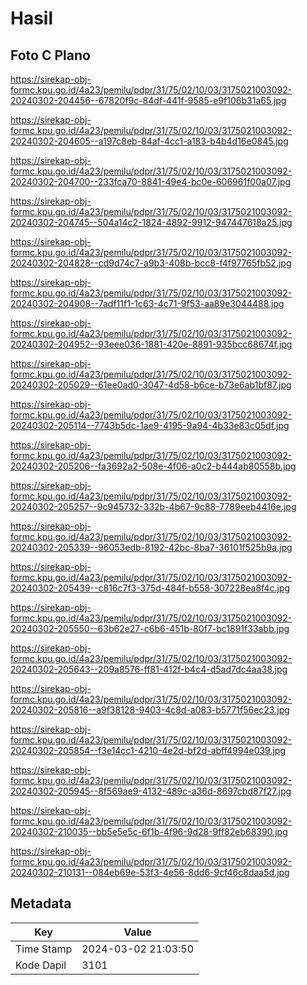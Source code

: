 # Hasil

## Foto C Plano

https://sirekap-obj-formc.kpu.go.id/4a23/pemilu/pdpr/31/75/02/10/03/3175021003092-20240302-204456--67820f9c-84df-441f-9585-e9f106b31a65.jpg

https://sirekap-obj-formc.kpu.go.id/4a23/pemilu/pdpr/31/75/02/10/03/3175021003092-20240302-204605--a197c8eb-84af-4cc1-a183-b4b4d16e0845.jpg

https://sirekap-obj-formc.kpu.go.id/4a23/pemilu/pdpr/31/75/02/10/03/3175021003092-20240302-204700--233fca70-8841-49e4-bc0e-606961f00a07.jpg

https://sirekap-obj-formc.kpu.go.id/4a23/pemilu/pdpr/31/75/02/10/03/3175021003092-20240302-204745--504a14c2-1824-4892-9912-947447618a25.jpg

https://sirekap-obj-formc.kpu.go.id/4a23/pemilu/pdpr/31/75/02/10/03/3175021003092-20240302-204828--cd9d74c7-a9b3-408b-bcc8-f4f97765fb52.jpg

https://sirekap-obj-formc.kpu.go.id/4a23/pemilu/pdpr/31/75/02/10/03/3175021003092-20240302-204908--7adf11f1-1c63-4c71-9f53-aa89e3044488.jpg

https://sirekap-obj-formc.kpu.go.id/4a23/pemilu/pdpr/31/75/02/10/03/3175021003092-20240302-204952--93eee036-1881-420e-8891-935bcc68674f.jpg

https://sirekap-obj-formc.kpu.go.id/4a23/pemilu/pdpr/31/75/02/10/03/3175021003092-20240302-205029--61ee0ad0-3047-4d58-b6ce-b73e6ab1bf87.jpg

https://sirekap-obj-formc.kpu.go.id/4a23/pemilu/pdpr/31/75/02/10/03/3175021003092-20240302-205114--7743b5dc-1ae9-4195-9a94-4b33e83c05df.jpg

https://sirekap-obj-formc.kpu.go.id/4a23/pemilu/pdpr/31/75/02/10/03/3175021003092-20240302-205206--fa3692a2-508e-4f06-a0c2-b444ab80558b.jpg

https://sirekap-obj-formc.kpu.go.id/4a23/pemilu/pdpr/31/75/02/10/03/3175021003092-20240302-205257--9c945732-332b-4b67-9c88-7789eeb4416e.jpg

https://sirekap-obj-formc.kpu.go.id/4a23/pemilu/pdpr/31/75/02/10/03/3175021003092-20240302-205339--96053edb-8192-42bc-8ba7-36101f525b9a.jpg

https://sirekap-obj-formc.kpu.go.id/4a23/pemilu/pdpr/31/75/02/10/03/3175021003092-20240302-205439--c816c7f3-375d-484f-b558-307228ea8f4c.jpg

https://sirekap-obj-formc.kpu.go.id/4a23/pemilu/pdpr/31/75/02/10/03/3175021003092-20240302-205550--63b62e27-c6b6-451b-80f7-bc1891f33abb.jpg

https://sirekap-obj-formc.kpu.go.id/4a23/pemilu/pdpr/31/75/02/10/03/3175021003092-20240302-205643--209a8576-ff81-412f-b4c4-d5ad7dc4aa38.jpg

https://sirekap-obj-formc.kpu.go.id/4a23/pemilu/pdpr/31/75/02/10/03/3175021003092-20240302-205816--a9f38128-9403-4c8d-a083-b5771f56ec23.jpg

https://sirekap-obj-formc.kpu.go.id/4a23/pemilu/pdpr/31/75/02/10/03/3175021003092-20240302-205854--f3e14cc1-4210-4e2d-bf2d-abff4994e039.jpg

https://sirekap-obj-formc.kpu.go.id/4a23/pemilu/pdpr/31/75/02/10/03/3175021003092-20240302-205945--8f569ae9-4132-489c-a36d-8697cbd87f27.jpg

https://sirekap-obj-formc.kpu.go.id/4a23/pemilu/pdpr/31/75/02/10/03/3175021003092-20240302-210035--bb5e5e5c-6f1b-4f96-9d28-9ff82eb68390.jpg

https://sirekap-obj-formc.kpu.go.id/4a23/pemilu/pdpr/31/75/02/10/03/3175021003092-20240302-210131--084eb69e-53f3-4e56-8dd6-9cf46c8daa5d.jpg


## Metadata

| Key        | Value               |
| ---------- | ------------------- |
| Time Stamp | 2024-03-02 21:03:50 |
| Kode Dapil | 3101                |



